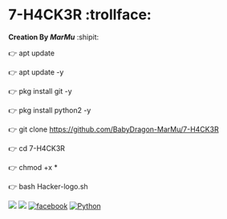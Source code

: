 # 7-H4CK3R :trollface:

**Creation By _MarMu_** :shipit:


👉 apt update

👉 apt update -y

👉 pkg install git -y

👉 pkg install python2 -y

👉 git clone https://github.com/BabyDragon-MarMu/7-H4CK3R

👉 cd 7-H4CK3R

👉 chmod +x *

👉 bash Hacker-logo.sh




![](https://img.shields.io/badge/Github-BabyDragoN_MarMu-blue.svg?style=for-the-badge)
![](https://img.shields.io/badge/Creation-MarMu-orange?style=for-the-badge&logo=python.svg) 
[![facebook](https://img.shields.io/badge/facebook-Techonology_By_MarMu-lightgreen.svg?style=for-the-badge&logo=python.svg)](https://m.facebook.com/marmu.007)
[![Python](https://img.shields.io/badge/Code-Shell-red.svg?style=flat-square)](#)
